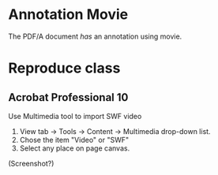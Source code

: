 # Annotation Movie
The PDF/A document _has_ an annotation using movie.
# Reproduce class
## Acrobat Professional 10
Use Multimedia tool to import SWF video

1. View tab ->  Tools -> Content -> Multimedia drop-down list.
2. Chose the item "Video" or "SWF"
3. Select any place on page canvas.

(Screenshot?)
